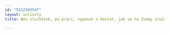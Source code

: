 ```yaml
---
id: "5512103547"
layout: activity
title: Bez sluchátek, po práci, vypnout a kmitat, jak se na Zoomy sluší a patří

---
```

